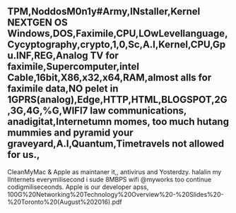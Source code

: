 ## TPM,NoddosM0n1y#Army,INstaller,Kernel NEXTGEN OS Windows,DOS,Faximile,CPU,LOwLevellanguage,Cycyptography,crypto,1,0,Sc,A.I,Kernel,CPU,Gpu.INF,REG,Analog TV for faximile,Supercomputer,intel Cable,16bit,X86,x32,x64,RAM,almost alls for faximile data,NO pelet in 1GPRS(analog),Edge,HTTP,HTML,BLOGSPOT,2G,3G,4G,%G,WIFI7 law communications, anadigitat,Internetumn momes, too much hutang mummies and pyramid your graveyard,A.I,Quantum,Timetravels not allowed for us., 
CleanMyMac & Apple as maintaner it,, antivirus and Yosterdzy. halalin my IInternets everymilisecond i sude 8MBPS wifi @myworks too continue codigmiliseceonds.
Apple is our developer apss, 100G%20Networking%20Technology%20Overview%20-%20Slides%20-%20Toronto%20(August%202016).pdf

<!--
**luthfina16/luthfina16** is a ✨ _special_ ✨ repository because its `README.md` (this file) appears on your GitHub profile.

Here are some ideas to get you started:

- 🔭 I’m currently working on ...
- 🌱 I’m currently learning ...
- 👯 I’m looking to collaborate on ...
- 🤔 I’m looking for help with ...
- 💬 Ask me about ...
- 📫 How to reach me: ...
- 😄 Pronouns: ...
- ⚡ Fun fact: ...
-->
